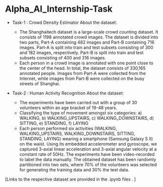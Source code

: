 # Alpha_AI_Internship-Task
 
* Task-1 : Crowd Density Estimator
 About the dataset:
  - The Shanghaitech dataset is a large-scale crowd counting dataset. It consists of 1198 annotated crowd images. The dataset is divided into two parts, Part-A containing 482 images and Part-B containing 716 images. Part-A is split into train and test subsets consisting of 300 and 182 images, respectively. Part-B is split into train and test subsets consisting of 400 and 316 images. 
  - Each person in a crowd image is annotated with one point close to the center of the head. In total, the dataset consists of 330,165 annotated people. Images from Part-A were collected from the Internet, while images from Part-B were collected on the busy streets of Shanghai.



* Task-2 : Human Activity Recognition
 About the dataset:

  -  The experiments have been carried out with a group of 30 volunteers within an age bracket of 19-48 years. 
  -  Classifying the type of movement amongst six categories:
    a) WALKING,
    b) WALKING_UPSTAIRS,
    c) WALKING_DOWNSTAIRS,
    d) SITTING,
    e) STANDING,
    f) LAYING
  -  Each person performed six activities (WALKING, WALKING_UPSTAIRS, WALKING_DOWNSTAIRS, SITTING, STANDING, LAYING) wearing a smartphone (Samsung Galaxy S II) on the waist. Using its embedded accelerometer and gyroscope, we captured 3-axial linear acceleration and 3-axial angular velocity at a constant rate of 50Hz. The experiments have been video-recorded to label the data manually. The obtained dataset has been randomly partitioned into two sets, where 70% of the volunteers was selected for generating the training data and 30% the test data.


[Links to the respective dataset are provided in the .ipynb files . ]
